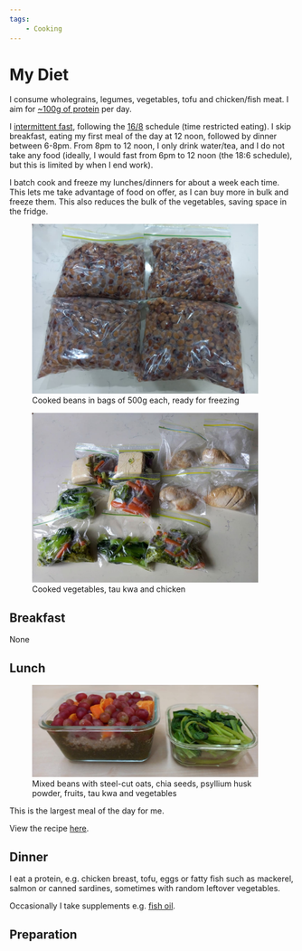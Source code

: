 ```yaml
---
tags:
    - Cooking
---
```


# My Diet

I consume wholegrains, legumes, vegetables, tofu and chicken/fish meat. I aim for [~100g of protein][protein] per day.

I [intermittent fast][if-schedule], following the [16/8][16/8] schedule (time restricted eating). I skip breakfast, eating my first meal of the day at 12 noon, followed by dinner between 6-8pm. From 8pm to 12 noon, I only drink water/tea, and I do not take any food (ideally, I would fast from 6pm to 12 noon (the 18:6 schedule), but this is limited by when I end work).

I batch cook and freeze my lunches/dinners for about a week each time. This lets me take advantage of food on offer, as I can buy more in bulk and freeze them. This also reduces the bulk of the vegetables, saving space in the fridge.

<figure>
  <img src="/static/images/2022-08-01/beans.jpg" alt="Cooked beans" loading="lazy" style="max-width: 400px"/>
  <figcaption>Cooked beans in bags of 500g each, ready for freezing<figcaption/>
</figure>

<figure>
  <img src="/static/images/2022-08-01/vegetables-chicken.jpg" alt="Cooked vegetables and chicken" loading="lazy" style="max-width: 400px"/>
  <figcaption>Cooked vegetables, tau kwa and chicken<figcaption/>
</figure>


## Breakfast

None

## Lunch

<figure>
  <img src="/static/images/2022-08-01/lunch.jpg" alt="Lunch" loading="lazy" style="max-width: 400px"/>
  <figcaption>Mixed beans with steel-cut oats, chia seeds, psyllium husk powder, fruits, tau kwa and vegetables<figcaption/>
</figure>

This is the largest meal of the day for me.

View the recipe [here][lunch-recipe].

## Dinner

I eat a protein, e.g. chicken breast, tofu, eggs or fatty fish such as mackerel, salmon or canned sardines, sometimes with random leftover vegetables.

Occasionally I take supplements e.g. [fish oil][fish-oil].

## Preparation

[16/8]: https://www.healthline.com/nutrition/16-8-intermittent-fasting
[beta-glucan]: https://www.healthline.com/nutrition/beta-glucan-heart-healthy
[fish-oil]: 2022-10-28-nutrition-and-health.md#omega-3
[iarc-red-meat]: https://www.iarc.who.int/wp-content/uploads/2018/11/Monographs-QA_Vol114.pdf
[if-schedule]: 2022-10-28-nutrition-and-health.md#intermittent-fasting
[matcha-powder]: 2022-10-28-nutrition-and-health.md#green-tea
[protein-requirement]: https://exrx.net/Nutrition/Protein#Requirements
[protein]: 2022-10-28-nutrition-and-health.md#protein
[psyllium]: 2022-10-28-nutrition-and-health.md#fibre
[soaking]: 2022-10-28-nutrition-and-health.md#cooking-methods
[supplements]: 2022-10-28-nutrition-and-health.md#supplements
[satiety]: 2022-10-28-nutrition-and-health.md#satiety-index
[lunch-recipe]: https://recipes.nicholaslyz.com/explore/recipes/bbc37612-578a-41ef-ae07-e561dc32ef20/nicholas-lunch
